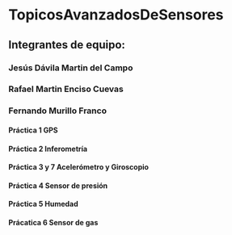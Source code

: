 # TopicosAvanzadosDeSensores
## Integrantes de equipo:
### Jesús Dávila Martin del Campo
### Rafael Martin Enciso Cuevas
### Fernando Murillo Franco
#### Práctica 1 GPS
#### Práctica 2 Inferometría
#### Práctica 3 y 7 Acelerómetro y Giroscopio
#### Práctica 4 Sensor de presión
#### Práctica 5 Humedad
#### Prácatica 6 Sensor de gas

